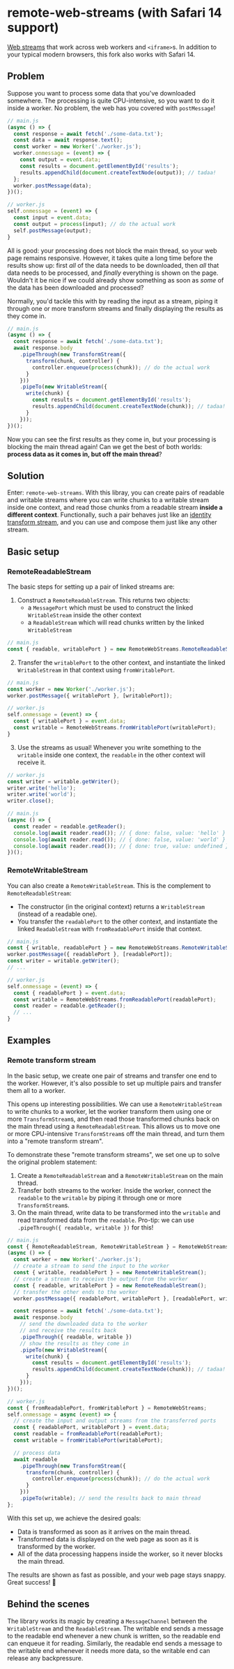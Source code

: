 # remote-web-streams (with Safari 14 support)
[Web streams][streams-spec] that work across web workers and `<iframe>`s. In addition to your typical modern browsers, this fork also works with Safari 14.

## Problem
Suppose you want to process some data that you've downloaded somewhere. The processing is quite CPU-intensive,
so you want to do it inside a worker. No problem, the web has you covered with `postMessage`!

```js
// main.js
(async () => {
  const response = await fetch('./some-data.txt');
  const data = await response.text();
  const worker = new Worker('./worker.js');
  worker.onmessage = (event) => {
    const output = event.data;
    const results = document.getElementById('results');
    results.appendChild(document.createTextNode(output)); // tadaa!
  };
  worker.postMessage(data);
})();

// worker.js
self.onmessage = (event) => {
  const input = event.data;
  const output = process(input); // do the actual work
  self.postMessage(output);
}
```

All is good: your processing does not block the main thread, so your web page remains responsive. However, it takes
quite a long time before the results show up: first *all* of the data needs to be downloaded, then *all* that data
needs to be processed, and *finally* everything is shown on the page. Wouldn't it be nice if we could already show
something as soon as *some* of the data has been downloaded and processed?

Normally, you'd tackle this with by reading the input as a stream, piping it through one or more transform streams
and finally displaying the results as they come in.

```js
// main.js
(async () => {
  const response = await fetch('./some-data.txt');
  await response.body
    .pipeThrough(new TransformStream({
      transform(chunk, controller) {
        controller.enqueue(process(chunk)); // do the actual work
      }
    }))
    .pipeTo(new WritableStream({
      write(chunk) {
        const results = document.getElementById('results');
        results.appendChild(document.createTextNode(chunk)); // tadaa!
      }
    }));
})();
```

Now you can see the first results as they come in, but your processing is blocking the main thread again!
Can we get the best of both worlds: **process data as it comes in, but off the main thread**?

## Solution
Enter: `remote-web-streams`. With this libray, you can create pairs of readable and writable streams
where you can write chunks to a writable stream inside one context, and read those chunks from a readable stream
**inside a different context**.
Functionally, such a pair behaves just like an [identity transform stream][identity-transform-stream], and you can
use and compose them just like any other stream.

## Basic setup

### RemoteReadableStream
The basic steps for setting up a pair of linked streams are:
1. Construct a `RemoteReadableStream`. This returns two objects:
   * a `MessagePort` which must be used to construct the linked `WritableStream` inside the other context
   * a `ReadableStream` which will read chunks written by the linked `WritableStream`
```js
// main.js
const { readable, writablePort } = new RemoteWebStreams.RemoteReadableStream();
```
2. Transfer the `writablePort` to the other context, and instantiate the linked `WritableStream` in that context
   using `fromWritablePort`.
```js
// main.js
const worker = new Worker('./worker.js');
worker.postMessage({ writablePort }, [writablePort]);

// worker.js
self.onmessage = (event) => {
  const { writablePort } = event.data;
  const writable = RemoteWebStreams.fromWritablePort(writablePort);
}
```
3. Use the streams as usual! Whenever you write something to the `writable` inside one context,
   the `readable` in the other context will receive it.
```js
// worker.js
const writer = writable.getWriter();
writer.write('hello');
writer.write('world');
writer.close();

// main.js
(async () => {
  const reader = readable.getReader();
  console.log(await reader.read()); // { done: false, value: 'hello' }
  console.log(await reader.read()); // { done: false, value: 'world' }
  console.log(await reader.read()); // { done: true, value: undefined }
})();
```

### RemoteWritableStream
You can also create a `RemoteWritableStream`.
This is the complement to `RemoteReadableStream`:
* The constructor (in the original context) returns a `WritableStream` (instead of a readable one).
* You transfer the `readablePort` to the other context,
  and instantiate the linked `ReadableStream` with `fromReadablePort` inside that context.
```js
// main.js
const { writable, readablePort } = new RemoteWebStreams.RemoteWritableStream();
worker.postMessage({ readablePort }, [readablePort]);
const writer = writable.getWriter();
// ...

// worker.js
self.onmessage = (event) => {
  const { readablePort } = event.data;
  const writable = RemoteWebStreams.fromReadablePort(readablePort);
  const reader = readable.getReader();
  // ...
}
```

## Examples

### Remote transform stream
In the basic setup, we create one pair of streams and transfer one end to the worker.
However, it's also possible to set up multiple pairs and transfer them all to a worker.

This opens up interesting possibilities. We can use a `RemoteWritableStream` to write chunks to a worker,
let the worker transform them using one or more `TransformStream`s, and then read those transformed chunks
back on the main thread using a `RemoteReadableStream`.
This allows us to move one or more CPU-intensive `TransformStream`s off the main thread,
and turn them into a "remote transform stream".

To demonstrate these "remote transform streams", we set one up to solve the original problem statement:
1. Create a `RemoteReadableStream` and a `RemoteWritableStream` on the main thread.
2. Transfer both streams to the worker. Inside the worker, connect the `readable` to the `writable` by piping it
   through one or more `TransformStream`s.
3. On the main thread, write data to be transformed into the `writable` and read transformed data from the `readable`.
   Pro-tip: we can use `.pipeThrough({ readable, writable })` for this!

```js
// main.js
const { RemoteReadableStream, RemoteWritableStream } = RemoteWebStreams;
(async () => {
  const worker = new Worker('./worker.js');
  // create a stream to send the input to the worker
  const { writable, readablePort } = new RemoteWritableStream();
  // create a stream to receive the output from the worker
  const { readable, writablePort } = new RemoteReadableStream();
  // transfer the other ends to the worker
  worker.postMessage({ readablePort, writablePort }, [readablePort, writablePort]);

  const response = await fetch('./some-data.txt');
  await response.body
    // send the downloaded data to the worker
    // and receive the results back
    .pipeThrough({ readable, writable })
    // show the results as they come in
    .pipeTo(new WritableStream({
      write(chunk) {
        const results = document.getElementById('results');
        results.appendChild(document.createTextNode(chunk)); // tadaa!
      }
    }));
})();

// worker.js
const { fromReadablePort, fromWritablePort } = RemoteWebStreams;
self.onmessage = async (event) => {
  // create the input and output streams from the transferred ports
  const { readablePort, writablePort } = event.data;
  const readable = fromReadablePort(readablePort);
  const writable = fromWritablePort(writablePort);

  // process data
  await readable
    .pipeThrough(new TransformStream({
      transform(chunk, controller) {
        controller.enqueue(process(chunk)); // do the actual work
      }
    }))
    .pipeTo(writable); // send the results back to main thread
};
```
With this set up, we achieve the desired goals:
* Data is transformed as soon as it arrives on the main thread.
* Transformed data is displayed on the web page as soon as it is transformed by the worker.
* All of the data processing happens inside the worker, so it never blocks the main thread.

The results are shown as fast as possible, and your web page stays snappy. Great success! 🎉

## Behind the scenes
The library works its magic by creating a `MessageChannel` between the `WritableStream` and the `ReadableStream`.
The writable end sends a message to the readable end whenever a new chunk is written,
so the readable end can enqueue it for reading.
Similarly, the readable end sends a message to the writable end whenever it needs more data,
so the writable end can release any backpressure.

[streams-spec]: https://streams.spec.whatwg.org/
[identity-transform-stream]: https://streams.spec.whatwg.org/#identity-transform-stream
